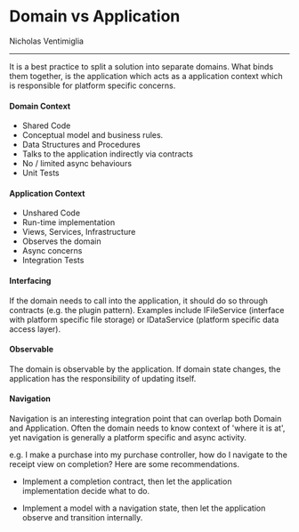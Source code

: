 # Domain vs Application
Nicholas Ventimiglia
___

It is a best practice to split a solution into separate domains. What binds them together, is the application which acts as a application context which is responsible for platform specific concerns. 

#### Domain Context
- Shared Code
- Conceptual model and business rules. 
- Data Structures and Procedures
- Talks to the application indirectly via contracts
- No / limited async behaviours
- Unit Tests

#### Application Context
- Unshared Code
- Run-time implementation
- Views, Services, Infrastructure
- Observes the domain
- Async concerns
- Integration Tests

#### Interfacing
If the domain needs to call into the application, it should do so through contracts (e.g. the plugin pattern). Examples include IFileService (interface with platform specific file storage) or IDataService (platform specific data access layer).

#### Observable
The domain is observable by the application. If domain state changes, the application has the responsibility of updating itself.

#### Navigation
Navigation is an interesting integration point that can overlap both Domain and Application. Often the domain needs to know context of 'where it is at', yet navigation is generally a platform specific and async activity.

e.g. I make a purchase into my purchase controller, how do I navigate to the receipt view on completion? Here are some recommendations.

- Implement a completion contract, then let the application implementation decide what to do. 

- Implement a model with a navigation state, then let the application observe and transition internally.